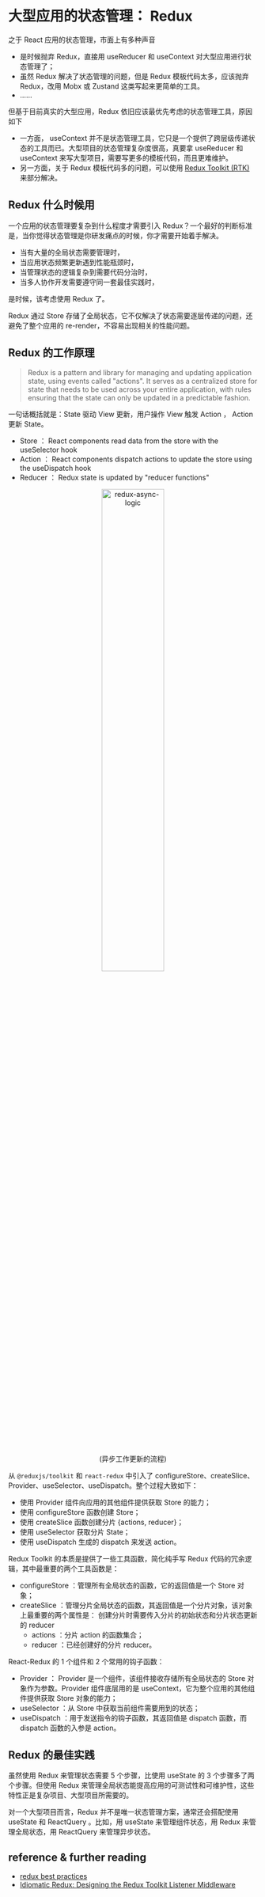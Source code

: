 # 大型应用的状态管理： Redux

之于 React 应用的状态管理，市面上有多种声音

- 是时候抛弃 Redux，直接用 useReducer 和 useContext 对大型应用进行状态管理了；
- 虽然 Redux 解决了状态管理的问题，但是 Redux 模板代码太多，应该抛弃 Redux，改用 Mobx 或 Zustand 这类写起来更简单的工具。
- ……

但基于目前真实的大型应用，Redux 依旧应该最优先考虑的状态管理工具，原因如下
- 一方面， useContext 并不是状态管理工具，它只是一个提供了跨层级传递状态的工具而已。大型项目的状态管理复杂度很高，真要拿 useReducer 和 useContext 来写大型项目，需要写更多的模板代码，而且更难维护。
- 另一方面，关于 Redux 模板代码多的问题，可以使用 [Redux Toolkit (RTK)](https://redux-toolkit.js.org/introduction/getting-started) 来部分解决。

## Redux 什么时候用

一个应用的状态管理要复杂到什么程度才需要引入 Redux？一个最好的判断标准是，当你觉得状态管理是你研发痛点的时候，你才需要开始着手解决。

- 当有大量的全局状态需要管理时，
- 当应用状态频繁更新遇到性能瓶颈时，
- 当管理状态的逻辑复杂到需要代码分治时，
- 当多人协作开发需要遵守同一套最佳实践时，

是时候，该考虑使用 Redux 了。

Redux 通过 Store 存储了全局状态，它不仅解决了状态需要逐层传递的问题，还避免了整个应用的 re-render，不容易出现相关的性能问题。

## Redux 的工作原理

>Redux is a pattern and library for managing and updating application state, using events called "actions". It serves as a centralized store for state that needs to be used across your entire application, with rules ensuring that the state can only be updated in a predictable fashion.

一句话概括就是：State 驱动 View 更新，用户操作 View 触发 Action ， Action 更新 State。

- Store ： React components read data from the store with the useSelector hook
- Action ： React components dispatch actions to update the store using the useDispatch hook
- Reducer ： Redux state is updated by "reducer functions"

<center>
<img alt="redux-async-logic" src="https://redux.js.org/assets/images/ReduxAsyncDataFlowDiagram-d97ff38a0f4da0f327163170ccc13e80.gif" width="50%" /><br />
(异步工作更新的流程)
</center>

从 `@reduxjs/toolkit` 和 `react-redux` 中引入了 configureStore、createSlice、Provider、useSelector、useDispatch。整个过程大致如下：
- 使用 Provider 组件向应用的其他组件提供获取 Store 的能力；
- 使用 configureStore 函数创建 Store；
- 使用 createSlice 函数创建分片 {actions, reducer}；
- 使用 useSelector 获取分片 State；
- 使用 useDispatch 生成的 dispatch 来发送 action。

Redux Toolkit 的本质是提供了一些工具函数，简化纯手写 Redux 代码的冗余逻辑，其中最重要的两个工具函数是：
- configureStore ：管理所有全局状态的函数，它的返回值是一个 Store 对象；
- createSlice ：管理分片全局状态的函数，其返回值是一个分片对象，该对象上最重要的两个属性是：
   创建分片时需要传入分片的初始状态和分片状态更新的 reducer
   - actions ：分片 action 的函数集合；
   - reducer ：已经创建好的分片 reducer。

React-Redux 的 1 个组件和 2 个常用的钩子函数：
- Provider ： Provider 是一个组件，该组件接收存储所有全局状态的 Store 对象作为参数。Provider 组件底层用的是 useContext，它为整个应用的其他组件提供获取 Store 对象的能力；
- useSelector ：从 Store 中获取当前组件需要用到的状态；
- useDispatch ：用于发送指令的钩子函数，其返回值是 dispatch 函数，而 dispatch 函数的入参是 action。

## Redux 的最佳实践

虽然使用 Redux 来管理状态需要 5 个步骤，比使用 useState 的 3 个步骤多了两个步骤。但使用 Redux 来管理全局状态能提高应用的可测试性和可维护性，这些特性正是复杂项目、大型项目所需要的。

对一个大型项目而言，Redux 并不是唯一状态管理方案，通常还会搭配使用 useState 和 ReactQuery 。比如，用 useState 来管理组件状态，用 Redux 来管理全局状态，用 ReactQuery 来管理异步状态。

## reference & further reading

- [redux best practices](https://redux.js.org/style-guide/)
- [Idiomatic Redux: Designing the Redux Toolkit Listener Middleware](https://blog.isquaredsoftware.com/2022/03/designing-rtk-listener-middleware/)
